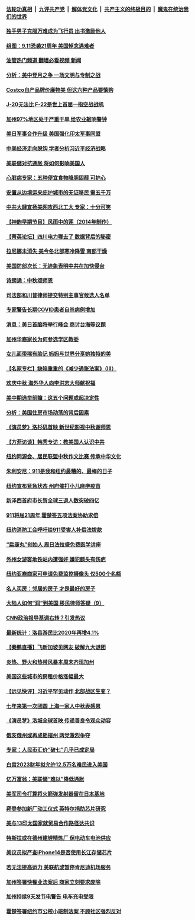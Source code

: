 ####  [法轮功真相](../../../../basic/blob/master/README.md?t=09120031) &nbsp;|&nbsp; [九评共产党](../../../../9ping.md/blob/master/README.md?t=09120031) &nbsp;|&nbsp; [解体党文化](../../../../jtdwh.md/blob/master/README.md?t=09120031)  &nbsp;|&nbsp; [共产主义的终极目的](../../../../gczydzjmd.md/blob/master/README.md?t=09120031) &nbsp;|&nbsp; [魔鬼在统治我们的世界](../../../../mgztzwmdsj.md/blob/master/README.md?t=09120031) 

#### [独手男子克服万难成为飞行员 出书激励他人](../pages/nsc412/n13822452.md?t=09120031) 

#### [组图：9.11恐袭21周年 美国悼念遇难者](../pages/nsc412/n13822610.md?t=09120031) 

#### [油管热门频道 翻墙必看视频 新闻](http://45.76.130.85:81/youtube.html?09120031)

#### [分析：美中登月之争 一场文明与专制之战](../pages/nsc412/n13819724.md?t=09120031) 

#### [Costco自产品牌价廉物美 但这六种产品要慎购](../pages/nsc412/n13818935.md?t=09120031) 

#### [J-20无法比 F-22是世上首屈一指空战战机](../pages/nsc412/n13819734.md?t=09120031) 

#### [加州97%地区处于严重干旱 给农业敲响警钟](../pages/nsc412/n13821995.md?t=09120031) 

#### [美日军事合作升级 美国强化印太军事同盟](../pages/nsc412/n13822055.md?t=09120031) 

#### [中美经济走向脱钩 学者分析习近平经济战略](../pages/nsc412/n13821985.md?t=09120031) 

#### [美联储对抗通胀 将如何影响美国人](../pages/nsc412/n13821984.md?t=09120031) 

#### [心脏病专家：五种便宜食物降胆固醇 可护心](../pages/nsc412/n13821214.md?t=09120031) 

#### [安置从边境运来庇护城市的无证移民 需五千万](../pages/nsc412/n13821982.md?t=09120031) 

#### [中共大肆宣扬美网攻西北工大 专家：十分可笑](../pages/nsc412/n13821918.md?t=09120031) 

#### [【神韵早期节目】风雨中的莲（2014年制作）](../pages/nsc412/n13821937.md?t=09120031) 

#### [【菁英论坛】四川电力哪去了 数据背后的秘密](../pages/nsc412/n13821958.md?t=09120031) 

#### [拉尼娜未消失 美今冬北部寒冷降雪 南部干燥](../pages/nsc412/n13821935.md?t=09120031) 

#### [美国防部次长：无迹象表明中共在加快侵台](../pages/nsc412/n13821926.md?t=09120031) 

#### [诗朗诵：中秋颂师恩](../pages/nsc412/n13820294.md?t=09120031) 

#### [司法部和川普律师提交特别主事官候选人名单](../pages/nsc412/n13821807.md?t=09120031) 

#### [专家警告长期COVID患者自杀病例增加](../pages/nsc412/n13821882.md?t=09120031) 

#### [消息：美日首脑将举行峰会 商讨台海等议题](../pages/nsc412/n13821913.md?t=09120031) 

#### [加州华裔家长为何参选学区教委](../pages/nsc412/n13821285.md?t=09120031) 

#### [女儿面带稀有胎记 妈妈与世界分享她独特的美](../pages/nsc412/n13821418.md?t=09120031) 

#### [【名家专栏】缺陷重重的《减少通胀法案》（III）](../pages/nsc412/n13820967.md?t=09120031) 

#### [欢庆中秋 海外华人向李洪志大师献祝福](../pages/nsc412/n13821687.md?t=09120031) 

#### [美中期选举前瞻：这五个问题或起决定性](../pages/nsc412/n13821242.md?t=09120031) 

#### [分析：美国住房市场动荡的背后因素](../pages/nsc412/n13821249.md?t=09120031) 

#### [《演员梦》洛杉矶首映 新世纪影视中秋谢师恩](../pages/nsc412/n13821331.md?t=09120031) 

#### [【方菲访谈】韩秀专访：教美国人认识中共](../pages/nsc412/n13821310.md?t=09120031) 

#### [纽约同源会、居民联盟中秋作文比赛  传承中华文化](../pages/nsc412/n13821335.md?t=09120031) 

#### [朱利安尼：911是我和纽约最糟的、最棒的日子](../pages/nsc412/n13821352.md?t=09120031) 

#### [纽约宣布紧急状态 州府催打小儿麻痹疫苗](../pages/nsc412/n13821364.md?t=09120031) 

#### [新泽西首府市长贺全球三退人数突破四亿](../pages/nsc412/n13821337.md?t=09120031) 

#### [911将届21周年 霍楚签五项法案协助求偿](../pages/nsc412/n13821354.md?t=09120031) 

#### [纽约消防工会呼吁给911受害人补偿法拨款](../pages/nsc412/n13821356.md?t=09120031) 

#### [“扁康丸”创始人 周日法拉盛免费医学讲座](../pages/nsc412/n13821358.md?t=09120031) 

#### [外州女游客地铁站内遭强奸 嫌犯额头有伤疤](../pages/nsc412/n13821360.md?t=09120031) 

#### [纽约亚裔商家可申请免费监控摄像头 仅500个名额](../pages/nsc412/n13821362.md?t=09120031) 

#### [名人买房：邻居的房子 才是最好的房子](../pages/nsc412/n13821290.md?t=09120031) 

#### [大陆人如何“润”到美国 移民律师答疑（9）](../pages/nsc412/n13821281.md?t=09120031) 

#### [CNN政治报导基调右转？引发热议](../pages/nsc412/n13821055.md?t=09120031) 

#### [最新统计：洛县游民比2020年再增4.1%](../pages/nsc412/n13821277.md?t=09120031) 

#### [【秦鹏直播】飞新加坡见网友 破解九大谜团](../pages/nsc412/n13821120.md?t=09120031) 

#### [炎热、野火和热带风暴本周末齐现加州](../pages/nsc412/n13821259.md?t=09120031) 

#### [美国这些城市的房租价格涨幅最大](../pages/nsc412/n13821220.md?t=09120031) 

#### [【远见快评】习近平罕见动作 北部战区生变？](../pages/nsc412/n13821233.md?t=09120031) 

#### [七年来第一次团圆 上海一家人中秋表感恩](../pages/nsc412/n13821225.md?t=09120031) 

#### [《演员梦》洛城全球首映 传递善良令观众动容](../pages/nsc412/n13821326.md?t=09120031) 

#### [俄亥俄州或再成摇摆州 两党激烈争夺](../pages/nsc412/n13821136.md?t=09120031) 

#### [专家：人民币汇价“破七”几乎已成定局](../pages/nsc412/n13821198.md?t=09120031) 

#### [白宫2023财年拟允许12.5万名难民进入美国](../pages/nsc412/n13821213.md?t=09120031) 

#### [亿万富翁：美联储“难以”降低通胀](../pages/nsc412/n13821187.md?t=09120031) 

#### [美军司令打算将火箭弹发射器留在日本基地](../pages/nsc412/n13821015.md?t=09120031) 

#### [拜登参加新厂动工仪式 英特尔捐助芯片研究](../pages/nsc412/n13821014.md?t=09120031) 

#### [美与13印太国家就贸易合作路径达共识](../pages/nsc412/n13821092.md?t=09120031) 

#### [特斯拉或在德州建锂精炼厂 保电动车电池供应](../pages/nsc412/n13821081.md?t=09120031) 

#### [美议员拟严查iPhone14是否使用长江存储芯片](../pages/nsc412/n13821071.md?t=09120031) 

#### [若无法提高运力 美联航或暂停肯尼迪机场服务](../pages/nsc412/n13820257.md?t=09120031) 

#### [加州签署快餐业法案后 商家立刻要求废除](../pages/nsc412/n13820790.md?t=09120031) 

#### [加州持续9天发节电警告 电车充电受限](../pages/nsc412/n13820779.md?t=09120031) 

#### [霍楚签署纽约市公校小班制法案 不顾社区强烈反对](../pages/nsc412/n13820668.md?t=09120031) 

<img src='http://gfw-breaker.win/goodnews/indexes/nsc412.md' width='0px' height='0px'/>

